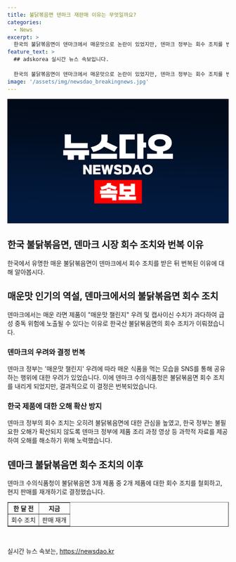 ```yaml
---
title: 불닭볶음면 덴마크 재판매 이유는 무엇일까요?
categories:
  - News
excerpt: >
  한국의 불닭볶음면이 덴마크에서 매운맛으로 논란이 있었지만, 덴마크 정부는 회수 조치를 번복하고 현지 판매를 재개하기로 했다. 한국산 제품에 대한 오해를 막기 위해 식약처가 노력하고 있으며, 불닭볶음면은 조리와 식사과정에서 캡사이신 함량이 감소된다는 연구결과도 있다. 덴마크의 판단에 따라 추가 조치는 없을 것으로 보인다.
feature_text: >
  ## adskorea 실시간 뉴스 속보입니다.

  한국의 불닭볶음면이 덴마크에서 매운맛으로 논란이 있었지만, 덴마크 정부는 회수 조치를 번복하고 현지 판매를 재개하기로 했다. 한국산 제품에 대한 오해를 막기 위해 식약처가 노력하고 있으며, 불닭볶음면은 조리와 식사과정에서 캡사이신 함량이 감소된다는 연구결과도 있다. 덴마크의 판단에 따라 추가 조치는 없을 것으로 보인다.
image: '/assets/img/newsdao_breakingnews.jpg'
---
```


<p><img src="/assets/img/newsdao_breakingnews.jpg" alt="adskorea 속보" /></p>

<h2>한국 불닭볶음면, 덴마크 시장 회수 조치와 번복 이유</h2>

<p data-ke-size="size16">한국에서 유명한 매운 불닭볶음면이 덴마크에서 회수 조치를 받은 뒤 번복된 이유에 대해 알아봅시다.</p>

<h2 data-ke-size="size26">매운맛 인기의 역설, 덴마크에서의 불닭볶음면 회수 조치</h2>

<p>덴마크에서는 매운 라면 제품이 "매운맛 챌린지" 우려 및 캡사이신 수치가 과다하여 급성 중독 위험에 노출될 수 있다는 이유로 한국산 불닭볶음면의 회수 조치가 이뤄졌습니다.</p>

<h3>덴마크의 우려와 결정 번복</h3>

<p>덴마크 정부는 '매운맛 챌린지' 우려에 따라 매운 식품을 먹는 모습을 SNS를 통해 공유하는 행위에 대한 우려가 있었습니다. 이에 덴마크 수의식품청은 불닭볶음면 회수 조치를 내리게 되었지만, 결과적으로 이 결정은 번복되었습니다.</p>

<h3>한국 제품에 대한 오해 확산 방지</h3>

<p>덴마크 정부의 회수 조치는 오히려 불닭볶음면에 대한 관심을 높였고, 한국 정부는 불필요한 오해가 확산되지 않도록 덴마크 정부에 제품 조리 과정 영상 등 과학적 자료를 제공하여 오해를 해소하기 위해 노력했습니다.</p>

<h2 data-ke-size="size26">덴마크 불닭볶음면 회수 조치의 이후</h2>

<p>덴마크 수의식품청이 불닭볶음면 3개 제품 중 2개 제품에 대한 회수 조치를 철회하고, 현지 판매를 재개하기로 결정했습니다.</p>

<table style="width: 100%;" border="1">
<tbody>
<tr>
<td style="text-align: center; height: 17px;"><b>한 달 전</b></td>
<td style="text-align: center; height: 17px;"><b>지금</b></td>
</tr>
<tr>
<td style="text-align: center; height: 17px;">회수 조치</td>
<td style="text-align: center; height: 17px;">판매 재개</td>
</tr>
</tbody>
</table>

<p data-ke-size="size16">&nbsp;</p>
실시간 뉴스 속보는, <a href="https://newsdao.kr" rel="dofollow">https://newsdao.kr</a>


